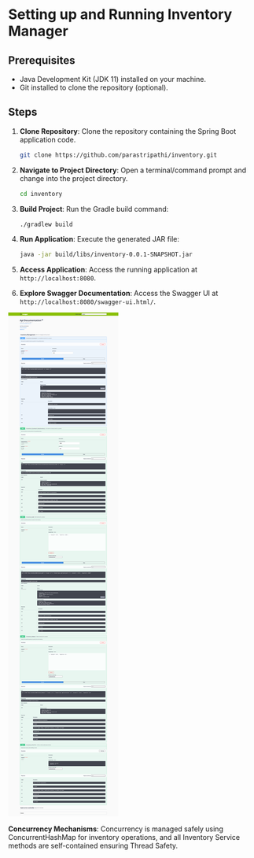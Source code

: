 # Setting up and Running Inventory Manager

## Prerequisites
- Java Development Kit (JDK 11) installed on your machine.
- Git installed to clone the repository (optional).

## Steps

1. **Clone Repository**: Clone the repository containing the Spring Boot application code.
   ```bash
   git clone https://github.com/parastripathi/inventory.git
   ```

2. **Navigate to Project Directory**: Open a terminal/command prompt and change into the project directory.
   ```bash
   cd inventory
   ```

3. **Build Project**: Run the Gradle build command:
   ```bash
   ./gradlew build
   ```

4. **Run Application**: Execute the generated JAR file:
   ```bash
   java -jar build/libs/inventory-0.0.1-SNAPSHOT.jar
   ```

5. **Access Application**: Access the running application at `http://localhost:8080`.

6. **Explore Swagger Documentation**: Access the Swagger UI at `http://localhost:8080/swagger-ui.html/`.

![screenshot](src/main/resources/static/swagger.png)

**Concurrency Mechanisms**:
Concurrency is managed safely using ConcurrentHashMap for inventory operations, and all Inventory Service methods are self-contained ensuring Thread Safety.





